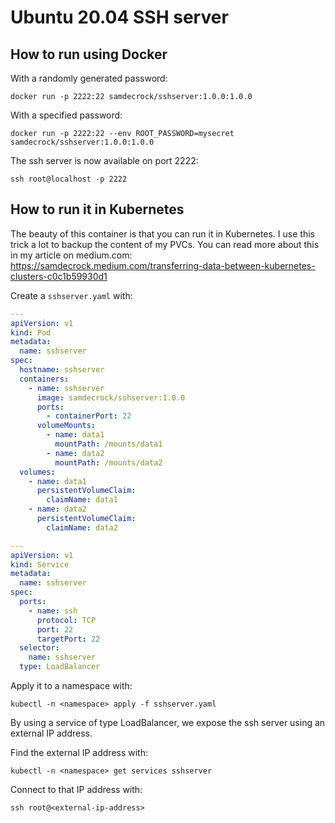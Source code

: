 # Ubuntu 20.04 SSH server

## How to run using Docker

With a randomly generated password:

```
docker run -p 2222:22 samdecrock/sshserver:1.0.0:1.0.0
```

With a specified password:
```
docker run -p 2222:22 --env ROOT_PASSWORD=mysecret samdecrock/sshserver:1.0.0:1.0.0
```

The ssh server is now available on port 2222:
```
ssh root@localhost -p 2222
```

## How to run it in Kubernetes

The beauty of this container is that you can run it in Kubernetes. I use this trick a lot to backup the content of my PVCs. You can read more about this in my article on medium.com: https://samdecrock.medium.com/transferring-data-between-kubernetes-clusters-c0c1b59930d1

Create a `sshserver.yaml` with:


```yaml
---
apiVersion: v1
kind: Pod
metadata:
  name: sshserver
spec:
  hostname: sshserver
  containers:
    - name: sshserver
      image: samdecrock/sshserver:1.0.0
      ports:
        - containerPort: 22
      volumeMounts:
        - name: data1
          mountPath: /mounts/data1
        - name: data2
          mountPath: /mounts/data2
  volumes:
    - name: data1
      persistentVolumeClaim:
        claimName: data1
    - name: data2
      persistentVolumeClaim:
        claimName: data2

---
apiVersion: v1
kind: Service
metadata:
  name: sshserver
spec:
  ports:
    - name: ssh
      protocol: TCP
      port: 22
      targetPort: 22
  selector:
    name: sshserver
  type: LoadBalancer
```

Apply it to a namespace with:

	kubectl -n <namespace> apply -f sshserver.yaml

By using a service of type LoadBalancer, we expose the ssh server using an external IP address.

Find the external IP address with:

	kubectl -n <namespace> get services sshserver

Connect to that IP address with:

	ssh root@<external-ip-address>


